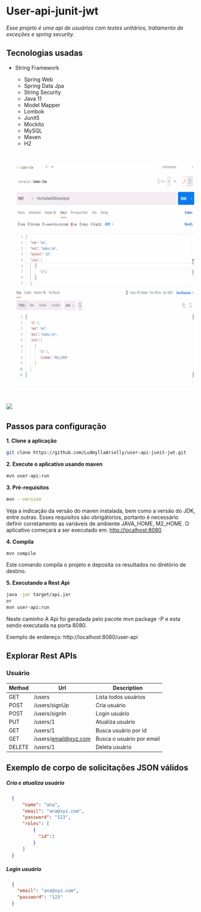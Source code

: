 # User-api-junit-jwt 
*Esse projeto é uma api de usuários com testes unitários, tratamento de exceções e spring security.*

## Tecnologias usadas

- String Framework
  - Spring Web
  - Spring Data Jpa
  - String Security
  - Java 11
  - Model Mapper
  - Lombok
  - Junit5
  - Mockito
  - MySQL
  - Maven
  - H2
  
  #
   <img src="projeto-user.gif" width="800px" height="600px">
  
#
<img src="resources/gif/project-user.gif">
  
## Passos para configuração

**1. Clone a aplicação**

```bash
git clone https://github.com/LudmyllaArielly/user-api-junit-jwt.git
```
**2. Execute o aplicativo usando maven**

```bash
mvn user-api:run
```
**3. Pré-requisitos**
```bash
mvn --version
```
Veja a indicação da versão do maven instalada, bem como a versão do JDK, entre outras. Esses requisitos são obrigátorios, portanto é necessário definir corretamento as variáveis de ambiente JAVA_HOME, M2_HOME.
O aplicativo começará a ser executado em: <http://localhost:8080>

**4. Compila**

```bash
mvn compile
```
Este comando compila o projeto e deposita os resultados no diretório de destino.

**5. Executando a Rest Api**

```bash
java -jar target/api.jar
or
mvn user-api:run
```
Neste caminho
A Api foi geradada pelo pacote mvn package -P e esta sendo executada na porta 8080.

Exemplo de endereço: http://localhost:8080/user-api

## Explorar Rest APIs

### Usuário

| Method | Url                            | Description                              |
| ------ | ------------------------------ | ---------------------------------------- |
| GET    | /users                         | Lista todos usuários                     |
| POST   | /users/signUp                  | Cria usuário                             |
| POST   | /users/signIn                  | Login usuário                            |
| PUT    | /users/1                       | Atualiza usuário                         |
| GET    | /users/1                       | Busca usuário por id                     |
| GET    | /users/email@xyz.com           | Busca o usuário por email                |
| DELETE | /users/1                       | Deleta usuário                           |

## Exemplo de corpo de solicitações JSON válidos

##### Cria e atualiza usuário
```json
  {
      "name": "ana",
      "email": "ana@xyz.com",
      "password": "123",
      "roles": [
          {
            "id":2
          }
      ]
  }
```

##### Login usuário
```json
  {
    "email": "ana@xyz.com",
    "password": "123"
  }
```

